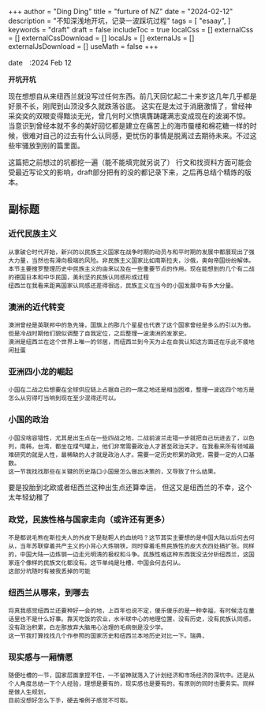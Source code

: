 +++
author = "Ding Ding"
title = "furture of NZ"
date = "2024-02-12"
description = "不知深浅地开坑，记录一波踩坑过程"
tags = [
    "esaay",
]
keywords = "draft"
draft = false
includeToc = true
localCss = []
externalCss = []
externalCssDownload = []
localJs = []
externalJs = []
externalJsDownload = []
useMath = false
+++

date　:2024 Feb 12

**开坑开坑**

现在想想自从来纽西兰就没写过任何东西。前几天回忆起二十来岁这几年几乎都是好景不长，刚爬到山顶没多久就跌落谷底。
这实在是太过于消磨激情了，曾经神采奕奕的双眼变得黯淡无光，曾几何时义愤填膺踌躇满志变成现在的波澜不惊。
当意识到曾经本就不多的美好回忆都是建立在痛苦上的海市蜃楼和棉花糖一样的时候，很难对自己的过去有什么认同感，更忧伤的事情是脱离过去期待未来。不过这些牢骚放到别的篇里面。

这篇把之前想过的坑都挖一遍（能不能填完就另说了）
行文和找资料方面可能会受最近写论文的影响，draft部分把有的没的都记录下来，之后再总结个精炼的版本。

## 副标题

### 近代民族主义
    从拿破仑时代开始，新兴的以民族主义国家在战争时期的动员与和平时期的发展中都展现出了强大力量，当然也有滑向极端的风险。非民族主义国家比如南斯拉夫，沙俄，奥匈帝国纷纷解体。
    本节主要搜罗整理历史中民族主义的由来以及在一些重要节点的作用。现在能想到的几个有二战的德国日本和中华民国，美利坚的民族认同感形成过程
    纽西兰在我看来距离国家认同感还差得很远，民族主义在当今的小国发展中有多大分量。

### 澳洲的近代转变
    澳洲曾经是英联邦中的急先锋，国旗上的那几个星星也代表了这个国家曾经是多么的引以为傲。但是冷战时期他们貌似调整了自我定位，之后整理一波澳洲的发家史。
    澳洲是纽西兰在这个世界上唯一的邻居，而纽西兰到今天为止在自我认知这方面还在乐此不疲地闲扯蛋

### 亚洲四小龙的崛起
    小国在二战之后想要在全球供应链上占据自己的一席之地还是相当困难，整理一波这四个地方是怎么从穷得叮当响到现在至少混得还可以。

### 小国的政治
    小国没啥容错性，尤其是出生点在一些四战之地，二战前波兰走错一步就把自己玩进去了，以色列，南韩，台湾，都坐在煤气罐上，他们非常需要政治人才甚至政治天才。在我看来所有领域最难研究的就是人性，最稀缺的人才就是政治人才。需要一定历史积累的政党，需要一定的人口基数。
    这一节我找找那些在关键的历史路口小国是怎么做出决策的，又导致了什么结果。
要是投胎到北欧或者纽西兰这种出生点还算幸运，
    但这又是纽西兰的不幸，这个太年轻幼稚了
### 政党，民族性格与国家走向（或许还有更多）
    不是都说毛熊在斯拉夫人的外皮下是鞑靼人的血统吗？这节其实主要想的是中国大陆以后何去何从，当年苏联穿着共产主义的小背心大炼钢铁，同时穿着毛熊民族性的皮大衣四处搞扩张。同样的，中国大陆一边炼钢一边走元明清的极权和斗争。民族性格这种东西我没法分析纽西兰，这国家连个像样的民族文化都没有。这节单纯是吐槽，中国会何去何从。
    这部分坑随时有被我丢掉的可能

### 纽西兰从哪来，到哪去
    将真我感觉纽西兰还要种好一会的地，上百年也说不定，傻乐傻乐的是一种幸福，有时候活在童话里也不是什么好事。靠天吃饭的农业，水半球中心的地理位置，没有历史，没有民族认同感，没有政治积累，白左那放弃大脑用心治理的毛病倒是没少学。
    这一节我打算找找几个作参照的国家历史和纽西兰本地历史对比一下。瑞典，
### 现实感与一厢情愿
    随便吐槽的一节，国家层面拿捏不住，一不留神就落入了计划经济和市场经济的深坑中。还是从个人角度总结一下个人经验，理想是要有的，现实感也是要有的，有原则的同时也要务实。同样是做人生规划，
    目前没想好怎么下手，硬去堆例子感觉不可取。




[//]:# (完蛋，感觉这坑一会半会是铁定填不晚了)